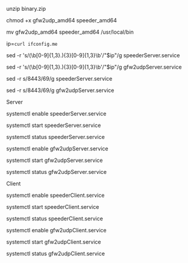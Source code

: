 unzip binary.zip

chmod +x gfw2udp_amd64 speeder_amd64

mv gfw2udp_amd64 speeder_amd64 /usr/local/bin



ip=``curl ifconfig.me``

sed -r 's/(\b[0-9]{1,3}\.){3}[0-9]{1,3}\b'/"$ip"/g speederServer.service

sed -r 's/(\b[0-9]{1,3}\.){3}[0-9]{1,3}\b'/"$ip"/g gfw2udpServer.service

sed -r s/8443/69/g speederServer.service

sed -r s/8443/69/g gfw2udpServer.service

Server

systemctl enable speederServer.service

systemctl start speederServer.service

systemctl status speederServer.service

systemctl enable gfw2udpServer.service

systemctl start gfw2udpServer.service

systemctl status gfw2udpServer.service

Client

systemctl enable speederClient.service

systemctl start speederClient.service

systemctl status speederClient.service

systemctl enable gfw2udpClient.service

systemctl start gfw2udpClient.service

systemctl status gfw2udpClient.service

